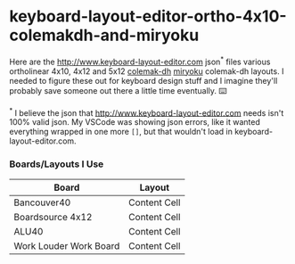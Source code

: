 # keyboard-layout-editor-ortho-4x10-colemakdh-and-miryoku

Here are the http://www.keyboard-layout-editor.com json<sup>*</sup> files various ortholinear 4x10, 4x12 and 5x12 [colemak-dh](https://colemakmods.github.io/mod-dh/) [miryoku](https://github.com/manna-harbour/miryoku) colemak-dh layouts. I needed to figure these out for keyboard design stuff and I imagine they'll probably save someone out there a little time eventually. ⌨️

<sup>*</sup> I believe the json that http://www.keyboard-layout-editor.com needs isn't 100% valid json. My VSCode was showing json errors, like it wanted everything wrapped in one more `[]`, but that wouldn't load in keyboard-layout-editor.com.

### Boards/Layouts I Use

| Board  | Layout |
| ------------- | ------------- |
| Bancouver40  | Content Cell  |
| Boardsource 4x12  | Content Cell  |
| ALU40  | Content Cell  |
| Work Louder Work Board  | Content Cell  |